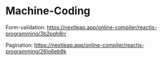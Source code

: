 # Machine-Coding
Form-validation: https://nextleap.app/online-compiler/reactjs-programming/3b2pgh8rr

Pagination: https://nextleap.app/online-compiler/reactjs-programming/26lo6eb9k
